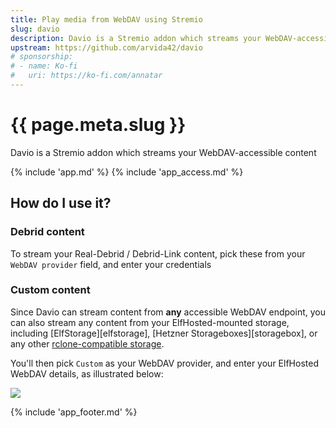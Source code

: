 ```yaml
---
title: Play media from WebDAV using Stremio
slug: davio
description: Davio is a Stremio addon which streams your WebDAV-accessible content
upstream: https://github.com/arvida42/davio
# sponsorship: 
# - name: Ko-fi
#   uri: https://ko-fi.com/annatar
---
```


# {{ page.meta.slug }}

Davio is a Stremio addon which streams your WebDAV-accessible content

{% include 'app.md' %}
{% include 'app_access.md' %}

## How do I use it?

### Debrid content

To stream your Real-Debrid / Debrid-Link content, pick these from your `WebDAV provider` field, and enter your credentials

### Custom content

Since Davio can stream content from **any** accessible WebDAV endpoint, you can also stream any content from your ElfHosted-mounted storage, including [ElfStorage][elfstorage], [Hetzner Storageboxes][storagebox], or any other [rclone-compatible storage](https://store.elfhosted.com/product-category/storage).

You'll then pick `Custom` as your WebDAV provider, and enter your ElfHosted WebDAV details, as illustrated below:

![](/images/davio-webdav.png)

{% include 'app_footer.md' %}